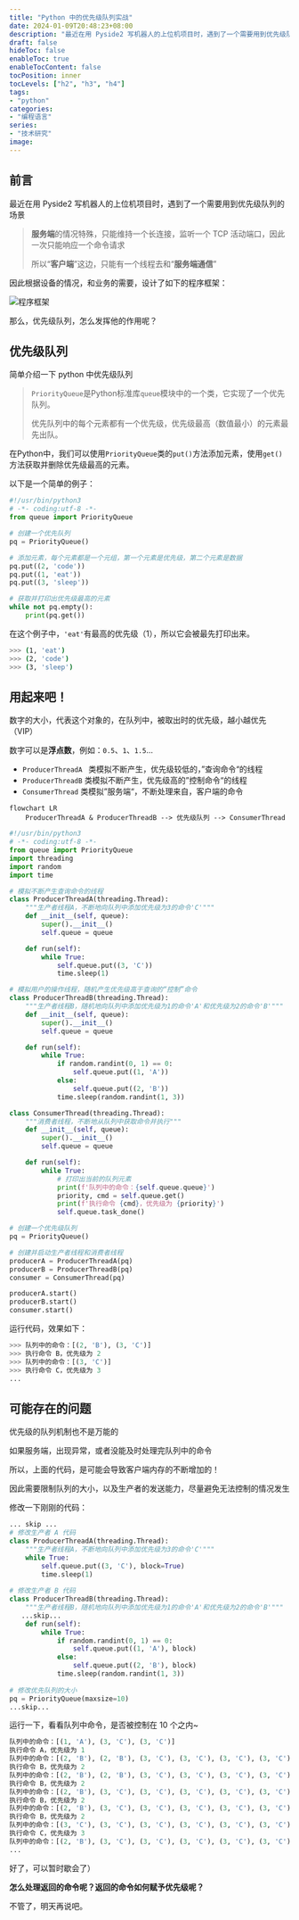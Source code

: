 ```yaml
---
title: "Python 中的优先级队列实战"
date: 2024-01-09T20:48:23+08:00
description: "最近在用 Pyside2 写机器人的上位机项目时，遇到了一个需要用到优先级队列的场景"
draft: false
hideToc: false
enableToc: true
enableTocContent: false
tocPosition: inner
tocLevels: ["h2", "h3", "h4"]
tags:
- "python"
categories:
- "编程语言"
series:
- "技术研究"
image:
---
```


## 前言

最近在用 Pyside2 写机器人的上位机项目时，遇到了一个需要用到优先级队列的场景

> **服务端**的情况特殊，只能维持一个长连接，监听一个 TCP 活动端口，因此一次只能响应一个命令请求
>
> 所以“**客户端**”这边，只能有一个线程去和“**服务端通信**”

因此根据设备的情况，和业务的需要，设计了如下的程序框架：

![程序框架](https://s2.loli.net/2024/01/09/1ibB4SxXuf9YkE3.png)

那么，优先级队列，怎么发挥他的作用呢？

##  优先级队列

简单介绍一下 python 中优先级队列

> `PriorityQueue`是Python标准库`queue`模块中的一个类，它实现了一个优先队列。
>
> 优先队列中的每个元素都有一个优先级，优先级最高（数值最小）的元素最先出队。

在Python中，我们可以使用`PriorityQueue`类的`put()`方法添加元素，使用`get()`方法获取并删除优先级最高的元素。

以下是一个简单的例子：

```python
#!/usr/bin/python3
# -*- coding:utf-8 -*-
from queue import PriorityQueue

# 创建一个优先队列
pq = PriorityQueue()

# 添加元素，每个元素都是一个元组，第一个元素是优先级，第二个元素是数据
pq.put((2, 'code'))
pq.put((1, 'eat'))
pq.put((3, 'sleep'))

# 获取并打印出优先级最高的元素
while not pq.empty():
    print(pq.get())
```

在这个例子中，`'eat'`有最高的优先级（1），所以它会被最先打印出来。

```bash
>>> (1, 'eat')
>>> (2, 'code')
>>> (3, 'sleep')
```



## 用起来吧！

数字的大小，代表这个对象的，在队列中，被取出时的优先级，越小越优先（VIP）

数字可以是**浮点数**，例如：`0.5`、`1`、`1.5`...

-  `ProducerThreadA ` 类模拟不断产生，优先级较低的，”查询命令“的线程
- `ProducerThreadB` 类模拟不断产生，优先级高的”控制命令“的线程
- `ConsumerThread` 类模拟”服务端“，不断处理来自，客户端的命令

```mermaid
flowchart LR
	ProducerThreadA & ProducerThreadB --> 优先级队列 --> ConsumerThread
```



```python
#!/usr/bin/python3
# -*- coding:utf-8 -*-
from queue import PriorityQueue
import threading
import random
import time

# 模拟不断产生查询命令的线程
class ProducerThreadA(threading.Thread):
    """生产者线程A，不断地向队列中添加优先级为3的命令'C'"""
    def __init__(self, queue):
        super().__init__()
        self.queue = queue

    def run(self):
        while True:
            self.queue.put((3, 'C'))
            time.sleep(1)

# 模拟用户的操作线程，随机产生优先级高于查询的“控制”命令
class ProducerThreadB(threading.Thread):
    """生产者线程B，随机地向队列中添加优先级为1的命令'A'和优先级为2的命令'B'"""
    def __init__(self, queue):
        super().__init__()
        self.queue = queue

    def run(self):
        while True:
            if random.randint(0, 1) == 0:
                self.queue.put((1, 'A'))
            else:
                self.queue.put((2, 'B'))
            time.sleep(random.randint(1, 3))

class ConsumerThread(threading.Thread):
    """消费者线程，不断地从队列中获取命令并执行"""
    def __init__(self, queue):
        super().__init__()
        self.queue = queue

    def run(self):
        while True:
            # 打印出当前的队列元素
            print(f'队列中的命令：{self.queue.queue}')
            priority, cmd = self.queue.get()
            print(f'执行命令 {cmd}，优先级为 {priority}')
            self.queue.task_done()

# 创建一个优先级队列
pq = PriorityQueue()

# 创建并启动生产者线程和消费者线程
producerA = ProducerThreadA(pq)
producerB = ProducerThreadB(pq)
consumer = ConsumerThread(pq)

producerA.start()
producerB.start()
consumer.start()
```

运行代码，效果如下：

```python
>>> 队列中的命令：[(2, 'B'), (3, 'C')]
>>> 执行命令 B，优先级为 2
>>> 队列中的命令：[(3, 'C')]
>>> 执行命令 C，优先级为 3
...
```

## 可能存在的问题

优先级的队列机制也不是万能的

如果服务端，出现异常，或者没能及时处理完队列中的命令

所以，上面的代码，是可能会导致客户端内存的不断增加的！

因此需要限制队列的大小，以及生产者的发送能力，尽量避免无法控制的情况发生

修改一下刚刚的代码：

```python
... skip ...
# 修改生产者 A 代码
class ProducerThreadA(threading.Thread):
    """生产者线程A，不断地向队列中添加优先级为3的命令'C'"""
	while True:
	    self.queue.put((3, 'C'), block=True)
    	time.sleep(1)
        
# 修改生产者 B 代码
class ProducerThreadB(threading.Thread):
    """生产者线程B，随机地向队列中添加优先级为1的命令'A'和优先级为2的命令'B'"""
   ...skip...
    def run(self):
        while True:
            if random.randint(0, 1) == 0:
                self.queue.put((1, 'A'), block)
            else:
                self.queue.put((2, 'B'), block)
            time.sleep(random.randint(1, 3))
            
# 修改优先队列的大小
pq = PriorityQueue(maxsize=10)
...skip...

```

运行一下，看看队列中命令，是否被控制在 10 个之内~

```python
队列中的命令：[(1, 'A'), (3, 'C'), (3, 'C')]
执行命令 A，优先级为 1
队列中的命令：[(2, 'B'), (2, 'B'), (3, 'C'), (3, 'C'), (3, 'C'), (3, 'C'), (3, 'C')]
执行命令 B，优先级为 2
队列中的命令：[(2, 'B'), (2, 'B'), (3, 'C'), (3, 'C'), (3, 'C'), (3, 'C'), (3, 'C'), (3, 'C')]
执行命令 B，优先级为 2
队列中的命令：[(2, 'B'), (3, 'C'), (3, 'C'), (3, 'C'), (3, 'C'), (3, 'C'), (3, 'C'), (3, 'C')]
执行命令 B，优先级为 2
队列中的命令：[(2, 'B'), (3, 'C'), (3, 'C'), (3, 'C'), (3, 'C'), (3, 'C'), (3, 'C'), (3, 'C'), (3, 'C'), (3, 'C')]
执行命令 B，优先级为 2
队列中的命令：[(3, 'C'), (3, 'C'), (3, 'C'), (3, 'C'), (3, 'C'), (3, 'C'), (3, 'C'), (3, 'C'), (3, 'C'), (3, 'C')]
执行命令 C，优先级为 3
队列中的命令：[(2, 'B'), (3, 'C'), (3, 'C'), (3, 'C'), (3, 'C'), (3, 'C'), (3, 'C'), (3, 'C'), (3, 'C'), (3, 'C')]
...
```

好了，可以暂时歇会了）

**怎么处理返回的命令呢？返回的命令如何赋予优先级呢？**

不管了，明天再说吧。



